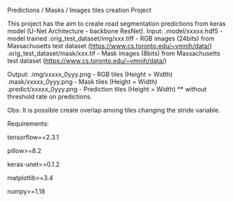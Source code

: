 Predictions / Masks / Images tiles creation Project

This project has the aim to create road segmentation predictions from keras model (U-Net Architecture - backbone ResNet).
Input:
    .model/xxxxx.hdf5 - model trained
    .orig_test_dataset/img/xxx.tiff - RGB images (24bits) from Massachusetts test dataset (https://www.cs.toronto.edu/~vmnih/data/)
    .orig_test_dataset/mask/xxx.tif - Mask images (8bits) from Massachusetts test dataset (https://www.cs.toronto.edu/~vmnih/data/)

Output:
    .img/xxxxx_0yyy.png - RGB tiles (Height = Width)
    .mask/xxxxx_0yyy.png - Mask tiles (Height = Width)
    .predict/xxxxx_0yyy.png - Prediction tiles (Height = Width) ** without threshold rate on predictions.

Obs: It is possible create overlap among tiles changing the stride variable.

Requirements:

tensorflow==2.3.1

pillow>=8.2

keras-unet==0.1.2

matplotlib>=3.4

numpy>=1.18
